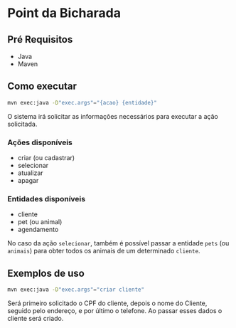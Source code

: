 # Point da Bicharada

## Pré Requisitos

- Java
- Maven

## Como executar

```bash
mvn exec:java -D"exec.args"="{acao} {entidade}"
```

O sistema irá solicitar as informações necessários para executar a ação solicitada.

### Ações disponíveis

- criar (ou cadastrar)
- selecionar
- atualizar
- apagar

### Entidades disponíveis

- cliente
- pet (ou animal)
- agendamento

No caso da ação `selecionar`, também é possível passar a entidade `pets` (ou `animais`) para obter todos os animais de um determinado `cliente`.

## Exemplos de uso

```bash
mvn exec:java -D"exec.args"="criar cliente"
```

Será primeiro solicitado o CPF do cliente, depois o nome do Cliente, seguido pelo endereço, e por último o telefone. Ao passar esses dados o cliente será criado.

